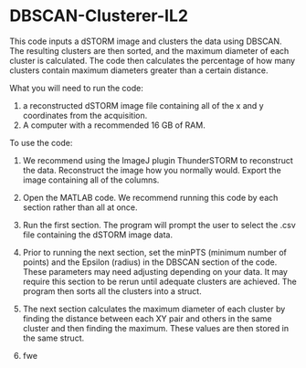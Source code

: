 # DBSCAN-Clusterer-IL2
This code inputs a dSTORM image and clusters the data using DBSCAN. The resulting clusters are then sorted, and the maximum diameter of each cluster is calculated. The code then calculates the percentage of how many clusters contain maximum diameters greater than a certain distance. 

What you will need to run the code:
1. a reconstructed dSTORM image file containing all of the x and y coordinates from the acquisition. 
2. A computer with a recommended 16 GB of RAM.


To use the code:
1. We recommend using the ImageJ plugin ThunderSTORM to reconstruct the data. Reconstruct the image how you normally would. Export the image containing all of the columns.

2. Open the MATLAB code. We recommend running this code by each section rather than all at once.
   
3. Run the first section. The program will prompt the user to select the .csv file containing the dSTORM image data.
   
4. Prior to running the next section, set the minPTS (minimum number of points) and the Epsilon (radius) in the DBSCAN section of the code. These parameters may need adjusting depending on your data. It may require this section to be rerun until adequate clusters are achieved. The program then sorts all the clusters into a struct.

5. The next section calculates the maximum diameter of each cluster by finding the distance between each XY pair and others in the same cluster and then finding the maximum. These values are then stored in the same struct.

6. fwe
